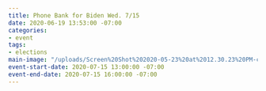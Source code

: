 ```yaml
---
title: Phone Bank for Biden Wed. 7/15
date: 2020-06-19 13:53:00 -07:00
categories:
- event
tags:
- elections
main-image: "/uploads/Screen%20Shot%202020-05-23%20at%2012.30.23%20PM-c4f6be.png"
event-start-date: 2020-07-15 13:00:00 -07:00
event-end-date: 2020-07-15 16:00:00 -07:00
---
```



